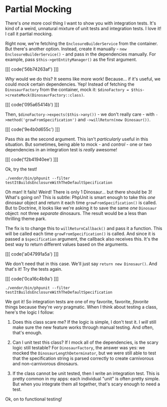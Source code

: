 # Partial Mocking

There's *one* more cool thing I want to show you with integration tests. It's kind
of a weird, unnatural mixture of unit tests and integration tests. I love it! I
call it partial mocking.

Right now, we're fetching the `EnclosureBuilderService` from the container. But
there's another option. Instead, create it manually - `new EnclosureBuilderService()` -
and pass in the dependencies manually. For example, pass `$this->getEntityManager()`
as the first argument.

[[[ code('56b74263af') ]]]

*Why* would we do this? It seems like more work! Because... if it's useful, we could
*mock* certain dependencies. Yep! Instead of fetching the `DinosaurFactory` from
the container, mock it: `$dinoFactory = $this->createMock(DinosaurFactory::class)`.

[[[ code('095a65414b') ]]]

Then, `$dinoFactory->expects($this->any())` - we don't really care - with
`->method('growFromSpecification')` and `->willReturn(new Dinosaur())`.

[[[ code('9e4b0d655c') ]]]

Pass *this* as the second argument. This isn't *particularly* useful in this situation.
But sometimes, being able to mock - and *control* - one or two dependencies in an
integration test is *really* awesome! 

[[[ code('f2b41940ee') ]]]

Ok, try the test!

```terminal-silent
./vendor/bin/phpunit --filter testItBuildsEnclosureWithTheDefaultSpecification
```

Oh man! It fails! Weird! There is only 1 Dinosaur... but there should be 3! What's
going on? This is subtle: PhpUnit is smart enough to take this *one* dinosaur object
and return it each time `growFromSpecification()` is called. But to Doctrine, it
looks like we're asking it to save the same *one* `Dinosaur` object: not three *separate*
dinosaurs. The result would be a less than thrilling theme park.

The fix is to change this to `willReturnCallback()` and pass it a function. This
will be called each time `growFromSpecification()` is called. And since it is passed
a `$specification` argument, the callback also receives this. It's the best way to
return different values based on the arguments.

[[[ code('a047991a5a') ]]]

We don't need that in this case. We'll just say `return new Dinosaur()`. And that's
it! Try the tests again.

[[[ code('0ca16c4b9a') ]]]

```terminal-silent
./vendor/bin/phpunit --filter testItBuildsEnclosureWithTheDefaultSpecification
```

We got it! So integration tests are one of my favorite, favorite, *favorite* things
because they're *very* pragmatic. When I think about testing a class, here's the
logic I follow:

1. Does this class scare me? If the logic is simple, I don't test it. I *will*
   still make sure the new feature works through manual testing. And often,
   that's enough.

2. Can I unit test this class? If I mock all of the dependencies, is the scary logic
   still testable? For `DinosaurFactory`, the answer was yes: we mocked the
   `DinosaurLengthDeterminator`, but we were still able to test that the specification
   string is parsed correctly to create carnivorous and non-carnivorous dinosaurs.

3. If the class cannot be unit tested, then I write an integration test. This is
   pretty common in my apps: each individual "unit" is often pretty simple. But when
   you integrate them all together, that's scary enough to need a test.

Ok, on to functional testing!

